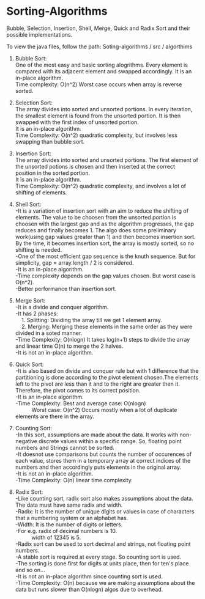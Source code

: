 # Sorting-Algorithms
Bubble, Selection, Insertion, Shell, Merge, Quick and Radix Sort and their possible implementations.

To view the java files, follow the path: Soting-algorithms / src / algorthims

1. Bubble Sort: <br />
   One of the most easy and basic sorting alogrithms. Every element is compared with its adjacent element and swapped accordingly.
   It is an in-place algorithm. <br />
   Time complexity: O(n^2) Worst case occurs when array is reverse sorted.<br />
 
2. Selection Sort:<br />
   The array divides into sorted and unsorted portions. In every iteration, the smallest element is found from the unsorted portion.
   It is then swapped with the first index of unsorted portion.<br />
   It is an in-place algorithm.<br />
   Time Complexity: O(n^2) quadratic complexity, but involves less swapping than bubble sort.<br />
   
3. Insertion Sort:<br />
   The array divides into sorted and unsorted portions. The first element of the unsorted potions is chosen and then inserted at the correct       
   position in the sorted portion.<br />
   It is an in-place algorithm. <br />
   Time Complexity: O(n^2) quadratic complexity, and involves a lot of shifting of elements.<br />
   
4. Shell Sort: <br />
  -It is a variation of insertion sort with an aim to reduce the shifting of elements.
   The value to be choosen from the unsorted portion is choosen with the largest gap and as the algorithm progresses, the gap reduces and
   finally becomes 1. The algo does some preliminary work(using gap values greater than 1) and then becomes insertion sort. By the time, it
   becomes insertion sort, the array is mostly sorted, so no shifting is needed.<br />
  -One of the most efficient gap sequence is the knuth sequence. But for simplicity, gap = array.length / 2 is considered.<br />
  -It is an in-place algorithm.<br />
  -Time complexity depends on the gap values chosen. But worst case is O(n^2).<br />
  -Better performance than insertion sort.<br />
  
  
5. Merge Sort: <br />
  -It is a divide and conquer algorithm.<br />
  -It has 2 phases: <br />
   &nbsp;&nbsp;&nbsp;&nbsp;1. Splitting: Dividing the array till we get 1 element array.<br />
   &nbsp;&nbsp;&nbsp;&nbsp;2. Merging: Merging these elements in the same order as they were divided in a soted manner.<br />
  -Time Complexity: O(nlogn) It takes log(n+1) steps to divide the array and linear time O(n) to merge the 2 halves.<br />
  -It is not an in-place algorithm.<br />
  
  
6. Quick Sort: <br />
  -It is also based on divide and conquer rule but with 1 difference that the partitioning is done according to the pivot element chosen.The elements left to the pivot are less than it and to the right are greater then it. Therefore, the pivot comes to its correct position.<br />
  -It is an in-place algorithm. <br />
  -Time Complexity: Best and average case: O(nlogn)<br />
   &emsp;&emsp;&emsp;Worst case: O(n^2) Occurs mostly when a lot of duplicate elements are there in the array. <br />
               
               
7. Counting Sort: <br />
  -In this sort, assumptions are made about the data. It works with non-negative discrete values within a specific range. So, floating point numbers and Strings cannot be sorted.<br />
  -It doesnot use comparisons but counts the number of occurences of each value, stores them in a temporary array at correct indices of the numbers and then accordingly puts elements in the original array.<br />
  -It is not an in-place algorithm.<br />
  -Time Complexity: O(n) linear time complexity.<br />


8. Radix Sort:<br />
  -Like counting sort, radix sort also makes assumptions about the data. The data must have same radix and width.<br />
  -Radix: It is the number of unique digits or values in case of characters that a numbering system or an alphabet has.<br />
  -Width: It is the number of digits or letters. <br />
  -For e.g. radix of decimal numbers is 10.<br />
   &emsp;&emsp;&emsp;width of 12345 is 5.<br />
  -Radix sort can be used to sort decimal and strings, not floating point numbers.<br /> 
  -A stable sort is required at every stage. So counting sort is used.<br />
  -The sorting is done first for digits at units place, then for ten's place and so on...<br />
  -It is not an in-place algorithm since counting sort is used.<br />
  -Time Complexity: O(n) because we are making assumptions about the data but runs slower than O(nlogn) algos due to overhead.<br />
   
